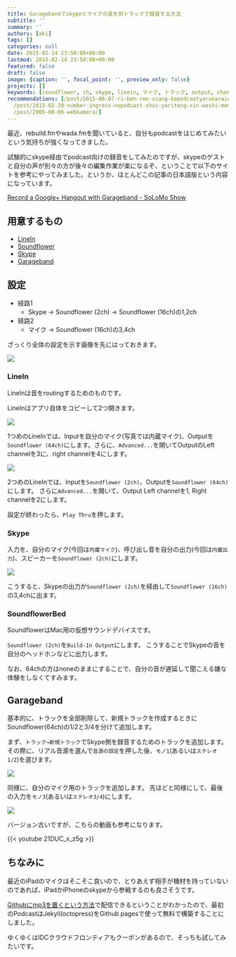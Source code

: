 ```yaml
---
title: Garagebandでskypeとマイクの音を別トラックで録音する方法
subtitle: ''
summary: ''
authors: [aki]
tags: []
categories: null
date: 2015-02-14 23:50:08+00:00
lastmod: 2015-02-14 23:50:08+00:00
featured: false
draft: false
image: {caption: '', focal_point: '', preview_only: false}
projects: []
keywords: [soundflower, ch, skype, linein, マイク, トラック, output, channel, png, img]
recommendations: [/post/2015-06-07-ri-ben-ren-xiang-kepodcastyarunaraidcfkuraudogaliang-sasou/,
  /post/2015-02-20-number-ingress-nopodcast-shui-yaritong-xin-woshi-memasita-number-mizuyari/,
  /post/2005-08-06-webkamera/]
---
```

最近、rebuild.fmやwada.fmを聞いていると、自分もpodcastをはじめてみたいという気持ちが強くなってきました。

試験的にskype経由でpodcast向けの録音をしてみたのですが、skypeのゲストと自分の声が別々の方が後々の編集作業が楽になるぞ、ということで以下のサイトを参考にやってみました。というか、ほとんどこの記事の日本語版という内容になっています。

[Record a Google+ Hangout with Garageband - SoLoMo Show](http://solomoshow.com/record-a-google-hangout-with-garageband/)

## 用意するもの

- [LineIn](http://www.rogueamoeba.com/freebies/)
- [Soundflower](https://code.google.com/p/soundflower/)
- [Skype](http://www.skype.com/ja/)
- [Garageband](http://www.apple.com/mac/garageband/)

## 設定

- 経路1
  - Skype -\> Soundflower (2ch) -\> Soundflower (16ch)の1,2ch
- 経路2
  - マイク -\> Soundflower (16ch)の3,4ch

ざっくり全体の設定を示す画像を先にはっておきます。

![](/img/20150214/20150214234917.png)

### LineIn

LineInは音をroutingするためのものです。

LineInはアプリ自体をコピーして2つ開きます。

![](/img/20150214/20150214233717.png)

1つめのLineInでは、Inputを自分のマイク(写真では内蔵マイク)、Outputを`Soundflower (64ch)`にします。さらに、`Advanced...`を開いてOutputのLeft channelを3に、right channelを4にします。

![](/img/20150214/20150214233729.png)

2つめのLineInでは、Inputを`Soundflower (2ch)`、Outputを`Soundflower (64ch)`にします。 さらに`Advanced...`を開いて、Output Left channelを1, Right channelを2にします。

設定が終わったら、`Play Thru`を押します。

### Skype

入力を、自分のマイク(今回は`内蔵マイク`)、呼び出し音を自分の出力(今回は`内蔵出力`)、スピーカーを`Soundflower (2ch)`にします。

![](/img/20150214/20150214233746.png)

こうすると、Skypeの出力が`Soundflower (2ch)`を経由して`Soundflower (16ch)`の3,4chに出ます。

### SoundflowerBed

SoundflowerはMac用の仮想サウンドデバイスです。

`Soundflower (2ch)`を`Build-In Output`にします。 こうすることでSkypeの音を自分のヘッドホンなどに出力します。

なお、64chの方はnoneのままにすることで、自分の音が遅延して聞こえる嫌な体験をしなくてすみます。

## Garageband

基本的に、トラックを全部削除して、新規トラックを作成するときにSoundflower(64ch)の1/2と3/4を分けて追加します。

まず、`トラック→新規トラック`でSkype側を録音するためのトラックを追加します。 その際に、リアル音源を選んで`音源の設定`を押した後、`モノ1`(あるいは`ステレオ1/2`)を選びます。

![](/img/20150214/20150214234109.png)

同様に、自分のマイク用のトラックを追加します。 先ほどと同様にして、最後の入力を`モノ3`(あるいは`ステレオ3/4`)にします。

![](/img/20150214/20150214234348.png)

バージョン古いですが、こちらの動画も参考になります。

{{< youtube 21DUC_x_z5g >}}


## ちなみに

最近のiPadのマイクはそこそこ良いので、とりあえず相手が機材を持っていないのであれば、iPadかiPhoneのskypeから参戦するのも良さそうです。

[Githubにmp3を置くという方法](http://kozyty.com/blog/2014/10/nanapod/)で配信できるということがわかったので、最初のPodcastはJekyll(octopress)をGithub pagesで使って無料で構築することにしました。

ゆくゆくはIDCクラウドフロンティアもクーポンがあるので、そっちも試してみたいです。


